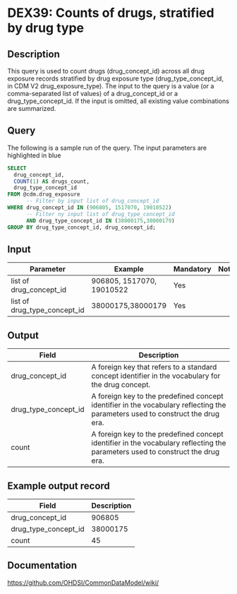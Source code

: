 <!---
Group:drug exposure
Name:DEX39 Counts of drugs, stratified by drug type
Author:Patrick Ryan
CDM Version: 5.3
-->

# DEX39: Counts of drugs, stratified by drug type

## Description
This query is used to count drugs (drug_concept_id) across all drug exposure records stratified by drug exposure type (drug_type_concept_id, in CDM V2 drug_exposure_type).
The input to the query is a value (or a comma-separated list of values) of a drug_concept_id or a drug_type_concept_id.
If the input is omitted, all existing value combinations are summarized.

## Query

The following is a sample run of the query. The input parameters are highlighted in  blue

```sql
SELECT
  drug_concept_id,
  COUNT(1) AS drugs_count,
  drug_type_concept_id
FROM @cdm.drug_exposure
      -- Filter by input list of drug_concept_id
WHERE drug_concept_id IN (906805, 1517070, 19010522)
      -- Filter ny input list of drug_type_concept_id
      AND drug_type_concept_id IN (38000175,38000179)
GROUP BY drug_type_concept_id, drug_concept_id;
```

## Input

|  Parameter |  Example |  Mandatory |  Notes |
| --- | --- | --- | --- |
| list of drug_concept_id | 906805, 1517070, 19010522 | Yes |
| list of drug_type_concept_id | 38000175,38000179 | Yes |

## Output

|  Field |  Description |
| --- | --- |
| drug_concept_id | A foreign key that refers to a standard concept identifier in the vocabulary for the drug concept. |
| drug_type_concept_id | A foreign key to the predefined concept identifier in the vocabulary reflecting the parameters used to construct the drug era. |
| count | A foreign key to the predefined concept identifier in the vocabulary reflecting the parameters used to construct the drug era. |

## Example output record

|  Field |  Description |
| --- | --- |
| drug_concept_id |  906805 |
| drug_type_concept_id |  38000175 |
| count |  45 |

## Documentation
https://github.com/OHDSI/CommonDataModel/wiki/
